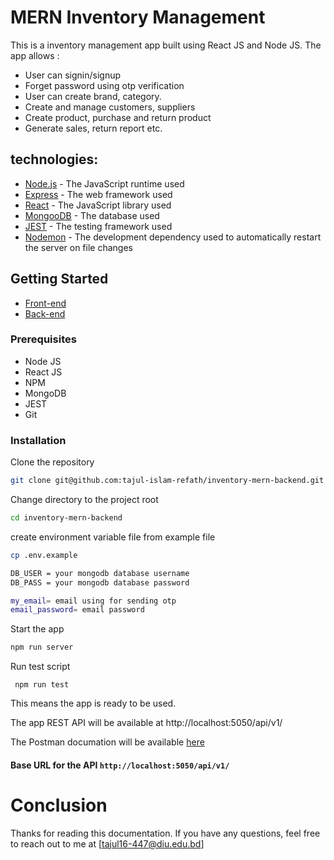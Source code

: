 # MERN Inventory Management

This is a inventory management app built using React JS and Node JS.
The app allows :

- User can signin/signup
- Forget password using otp verification
- User can create brand, category.
- Create and manage customers, suppliers
- Create product, purchase and return product
- Generate sales, return report etc.

## technologies:

- [Node.js](https://nodejs.org/en/) - The JavaScript runtime used
- [Express](https://expressjs.com/) - The web framework used
- [React](https://reactjs.org/) - The JavaScript library used
- [MongooDB](https://www.mongodb.com/) - The database used
- [JEST](https://jestjs.io/) - The testing framework used
- [Nodemon](https://nodemon.io/) - The development dependency used to automatically restart the server on file changes

## Getting Started

- [Front-end](https://github.com/tajul-islam-refath/inventory-mern-frontend)
- [Back-end](https://github.com/tajul-islam-refath/inventory-mern-backend)

### Prerequisites

- Node JS
- React JS
- NPM
- MongoDB
- JEST
- Git

### Installation

Clone the repository

```bash
git clone git@github.com:tajul-islam-refath/inventory-mern-backend.git
```

Change directory to the project root

```bash
cd inventory-mern-backend
```

create environment variable file from example file

```bash
cp .env.example

DB_USER = your mongodb database username
DB_PASS = your mongodb database password

my_email= email using for sending otp
email_password= email password

```

Start the app

```bash
npm run server
```

Run test script

```
 npm run test
```

This means the app is ready to be used.

The app REST API will be available at http://localhost:5050/api/v1/

The Postman documation will be available [here](https://documenter.getpostman.com/view/22821036/2s935hS7uk)

#### Base URL for the API `http://localhost:5050/api/v1/`

# Conclusion

Thanks for reading this documentation. If you have any questions, feel free to reach out to me at [tajul16-447@diu.edu.bd]
